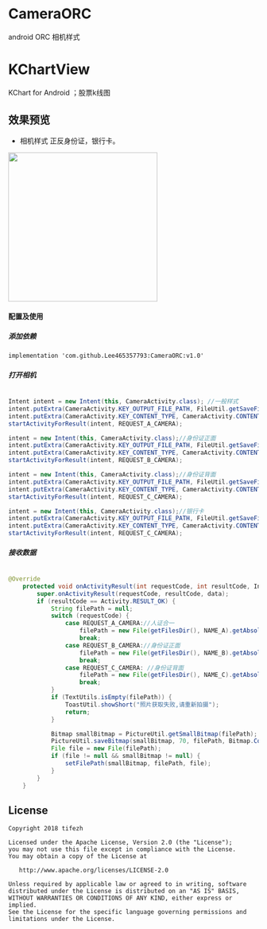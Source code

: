 # CameraORC
android ORC 相机样式
# KChartView
KChart for Android ；股票k线图

效果预览
-------  

* 相机样式  正反身份证，银行卡。
<div class='row'>
        <img src='https://github.com/Lee465357793/CameraORC/blob/master/gif/HUAWEI-LLD-AL00-2018-09-07-14-26-57-1.gif' width="300px"/>
</div>

#### 配置及使用

##### 添加依赖
```xml
implementation 'com.github.Lee465357793:CameraORC:v1.0'
```


##### 打开相机

```java

Intent intent = new Intent(this, CameraActivity.class); //一般样式
intent.putExtra(CameraActivity.KEY_OUTPUT_FILE_PATH, FileUtil.getSaveFile(getApplication(), NAME_A).getAbsolutePath());
intent.putExtra(CameraActivity.KEY_CONTENT_TYPE, CameraActivity.CONTENT_TYPE_GENERAL);
startActivityForResult(intent, REQUEST_A_CAMERA);

intent = new Intent(this, CameraActivity.class);//身份证正面
intent.putExtra(CameraActivity.KEY_OUTPUT_FILE_PATH, FileUtil.getSaveFile(getApplication(), NAME_B).getAbsolutePath());
intent.putExtra(CameraActivity.KEY_CONTENT_TYPE, CameraActivity.CONTENT_TYPE_ID_CARD_FRONT);
startActivityForResult(intent, REQUEST_B_CAMERA);

intent = new Intent(this, CameraActivity.class);//身份证背面
intent.putExtra(CameraActivity.KEY_OUTPUT_FILE_PATH, FileUtil.getSaveFile(getApplication(), NAME_C).getAbsolutePath());
intent.putExtra(CameraActivity.KEY_CONTENT_TYPE, CameraActivity.CONTENT_TYPE_ID_CARD_BACK);
startActivityForResult(intent, REQUEST_C_CAMERA);

intent = new Intent(this, CameraActivity.class);//银行卡
intent.putExtra(CameraActivity.KEY_OUTPUT_FILE_PATH, FileUtil.getSaveFile(getApplication(), NAME_C).getAbsolutePath());
intent.putExtra(CameraActivity.KEY_CONTENT_TYPE, CameraActivity.CONTENT_TYPE_BANK_CARD);
startActivityForResult(intent, REQUEST_C_CAMERA);

```

##### 接收数据

```java

@Override
    protected void onActivityResult(int requestCode, int resultCode, Intent data) {
        super.onActivityResult(requestCode, resultCode, data);
        if (resultCode == Activity.RESULT_OK) {
            String filePath = null;
            switch (requestCode) {
                case REQUEST_A_CAMERA://人证合一
                    filePath = new File(getFilesDir(), NAME_A).getAbsolutePath();
                    break;
                case REQUEST_B_CAMERA://身份证正面
                    filePath = new File(getFilesDir(), NAME_B).getAbsolutePath();
                    break;
                case REQUEST_C_CAMERA: //身份证背面
                    filePath = new File(getFilesDir(), NAME_C).getAbsolutePath();
                    break;
            }
            if (TextUtils.isEmpty(filePath)) {
                ToastUtil.showShort("照片获取失败,请重新拍摄");
                return;
            }

            Bitmap smallBitmap = PictureUtil.getSmallBitmap(filePath);
            PictureUtil.saveBitmap(smallBitmap, 70, filePath, Bitmap.CompressFormat.JPEG);
            File file = new File(filePath);
            if (file != null && smallBitmap != null) {
                setFilePath(smallBitmap, filePath, file);
            }
        }
    }

```

License
-------

    Copyright 2018 tifezh

    Licensed under the Apache License, Version 2.0 (the "License");
    you may not use this file except in compliance with the License.
    You may obtain a copy of the License at

       http://www.apache.org/licenses/LICENSE-2.0

    Unless required by applicable law or agreed to in writing, software
    distributed under the License is distributed on an "AS IS" BASIS,
    WITHOUT WARRANTIES OR CONDITIONS OF ANY KIND, either express or implied.
    See the License for the specific language governing permissions and
    limitations under the License.
